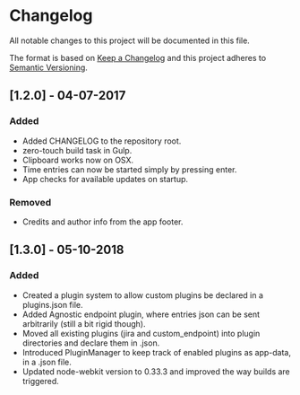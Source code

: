 # Changelog
All notable changes to this project will be documented in this file.

The format is based on [Keep a Changelog](http://keepachangelog.com/en/1.0.0/)
and this project adheres to [Semantic Versioning](http://semver.org/spec/v2.0.0.html).

## [1.2.0] - 04-07-2017

### Added
- Added CHANGELOG to the repository root.
- zero-touch build task in Gulp.
- Clipboard works now on OSX.
- Time entries can now be started simply by pressing enter.
- App checks for available updates on startup.

### Removed
- Credits and author info from the app footer.

## [1.3.0] - 05-10-2018

### Added

- Created a plugin system to allow custom plugins be declared in a plugins.json file.
- Added Agnostic endpoint plugin, where entries json can be sent arbitrarily (still a bit rigid though).
- Moved all existing plugins (jira and custom_endpoint) into plugin directories and declare them in .json.
- Introduced PluginManager to keep track of enabled plugins as app-data, in a .json file.
- Updated node-webkit version to 0.33.3 and improved the way builds are triggered.